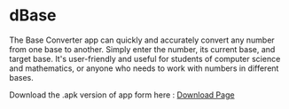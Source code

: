# dBase
The Base Converter app can quickly and accurately convert any number from one base to another. Simply enter the number, its current base, and target base. It's user-friendly and useful for students of computer science and mathematics, or anyone who needs to work with numbers in different bases.

Download the .apk version of app form here : 
<a href="https://drive.google.com/file/d/12z5mU__4Kc4litgLbpKOuQUG1fZbPr3M/view?usp=sharing" target="_blank">Download Page</a>
